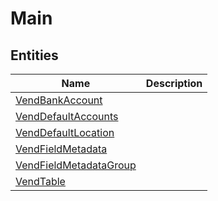 
# Main


## Entities

|Name|Description|
|---|---|
|[VendBankAccount](VendBankAccount.cdm.json)||
|[VendDefaultAccounts](VendDefaultAccounts.cdm.json)||
|[VendDefaultLocation](VendDefaultLocation.cdm.json)||
|[VendFieldMetadata](VendFieldMetadata.cdm.json)||
|[VendFieldMetadataGroup](VendFieldMetadataGroup.cdm.json)||
|[VendTable](VendTable.cdm.json)||
